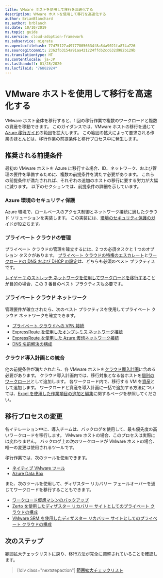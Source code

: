 ```yaml
---
title: VMware ホストを使用して移行を高速化する
description: VMware ホストを使用して移行を高速化する
author: BrianBlanchard
ms.author: brblanch
ms.date: 10/10/2019
ms.topic: guide
ms.service: cloud-adoption-framework
ms.subservice: migrate
ms.openlocfilehash: 77d75127a497778056634f8a84a9021fa874a726
ms.sourcegitcommit: 2362fb3154a91aa421224ffdb2cc632d982b129b
ms.translationtype: HT
ms.contentlocale: ja-JP
ms.lasthandoff: 01/28/2020
ms.locfileid: "76802924"
---
```

# <a name="accelerate-migration-with-vmware-hosts"></a>VMware ホストを使用して移行を高速化する

VMware ホスト全体を移行すると、1 回の移行作業で複数のワークロードと複数の資産を移動できます。 このガイダンスでは、VMware ホストの移行を通じて [Azure 移行ガイド](../azure-migration-guide/index.md)の範囲を拡大します。 この範囲の拡大によって要求される作業のほとんどは、移行作業の前提条件と移行プロセス中に発生します。

## <a name="suggested-prerequisites"></a>推奨される前提条件

最初の VMware ホストを Azure に移行する場合、ID、ネットワーク、および管理の要件を準備するために、複数の前提条件を満たす必要があります。 これらの前提条件が満たされれば、それぞれの追加のホストの移行に要する労力が大幅に減ります。 以下のセクションでは、前提条件の詳細を示しています。

### <a name="secure-your-azure-environment"></a>Azure 環境のセキュリティ保護

Azure 環境で、ロールベースのアクセス制御とネットワーク接続に適したクラウド ソリューションを実装します。 この実装には、[環境のセキュリティ保護のガイド](https://docs.microsoft.com/azure/vmware-cloudsimple/private-cloud-secure?toc=https://docs.microsoft.com/azure/cloud-adoption-framework/toc.json&bc=https://docs.microsoft.com/azure/cloud-adoption-framework/_bread/toc.json)が役立ちます。

### <a name="private-cloud-management"></a>プライベート クラウドの管理

プライベート クラウドの管理を確立するには、2 つの必須タスクと 1 つのオプション タスクがあります。 [プライベート クラウドの特権のエスカレート](https://docs.microsoft.com/azure/vmware-cloudsimple/escalate-privileges?toc=https://docs.microsoft.com/azure/cloud-adoption-framework/toc.json&bc=https://docs.microsoft.com/azure/cloud-adoption-framework/_bread/toc.json)と[ワークロードの DNS および DHCP の設定](https://docs.microsoft.com/azure/vmware-cloudsimple/dns-dhcp-setup?toc=https://docs.microsoft.com/azure/cloud-adoption-framework/toc.json&bc=https://docs.microsoft.com/azure/cloud-adoption-framework/_bread/toc.json)は、どちらも必須のベスト プラクティスです。

[レイヤー 2 のストレッチ ネットワークを使用してワークロードを移行する](https://docs.microsoft.com/azure/vmware-cloudsimple/migration-layer-2-vpn?toc=https://docs.microsoft.com/azure/cloud-adoption-framework/toc.json&bc=https://docs.microsoft.com/azure/cloud-adoption-framework/_bread/toc.json)ことが目的の場合、この 3 番目のベスト プラクティスも必要です。

### <a name="private-cloud-networking"></a>プライベート クラウド ネットワーク

管理要件が確立されたら、次のベスト プラクティスを使用してプライベート クラウド ネットワークを確立できます。

- [プライベート クラウドへの VPN 接続](https://docs.microsoft.com/azure/vmware-cloudsimple/set-up-vpn?toc=https://docs.microsoft.com/azure/cloud-adoption-framework/toc.json&bc=https://docs.microsoft.com/azure/cloud-adoption-framework/_bread/toc.json)
- [ExpressRoute を使用したオンプレミス ネットワーク接続](https://docs.microsoft.com/azure/vmware-cloudsimple/on-premises-connection?toc=https://docs.microsoft.com/azure/cloud-adoption-framework/toc.json&bc=https://docs.microsoft.com/azure/cloud-adoption-framework/_bread/toc.json)
- [ExpressRoute を使用した Azure 仮想ネットワーク接続](https://docs.microsoft.com/azure/vmware-cloudsimple/azure-expressroute-connection?toc=https://docs.microsoft.com/azure/cloud-adoption-framework/toc.json&bc=https://docs.microsoft.com/azure/cloud-adoption-framework/_bread/toc.json)
- [DNS 名前解決の構成](https://docs.microsoft.com/azure/vmware-cloudsimple/on-premises-dns-setup?toc=https://docs.microsoft.com/azure/cloud-adoption-framework/toc.json&bc=https://docs.microsoft.com/azure/cloud-adoption-framework/_bread/toc.json)

### <a name="integration-with-the-cloud-adoption-plan"></a>クラウド導入計画との統合

他の前提条件が満たされたら、各 VMware ホストを[クラウド導入計画](../../plan/template.md)に含める必要があります。 クラウド導入計画内では、移行対象となる各ホストを[個別のワークロード](../../plan/workloads.md)として追加します。 各ワークロード内で、移行する VM を[資産](../../plan/workloads.md)として追加します。 ワークロードと資産を導入計画に一括で追加する方法については、[Excel を使用した作業項目の追加と編集](https://docs.microsoft.com/azure/devops/boards/backlogs/office/bulk-add-modify-work-items-excel?view=azure-devops)に関するページを参照してください。

## <a name="migrate-process-changes"></a>移行プロセスの変更

各イテレーション中に、導入チームは、バックログを使用して、最も優先度の高いワークロードを移行します。 VMware ホストの場合、このプロセスは実際には変わりません。 バックログ上の次のワークロードが VMware ホストの場合、唯一の変更は使用されるツールです。

移行作業では、次のツールを使用できます。

- [ネイティブ VMware ツール](https://docs.microsoft.com/azure/vmware-cloudsimple/migrate-workloads?toc=https://docs.microsoft.com/azure/cloud-adoption-framework/toc.json&bc=https://docs.microsoft.com/azure/cloud-adoption-framework/_bread/toc.json)
- [Azure Data Box](https://docs.microsoft.com/azure/vmware-cloudsimple/migration-using-azure-data-box?toc=https://docs.microsoft.com/azure/cloud-adoption-framework/toc.json&bc=https://docs.microsoft.com/azure/cloud-adoption-framework/_bread/toc.json)

また、次のツールを使用して、ディザスター リカバリー フェールオーバーを通じてワークロードを移行することもできます。

- [ワークロード仮想マシンのバックアップ](https://docs.microsoft.com/azure/vmware-cloudsimple/backup-workloads-veeam?toc=https://docs.microsoft.com/azure/cloud-adoption-framework/toc.json&bc=https://docs.microsoft.com/azure/cloud-adoption-framework/_bread/toc.json)
- [Zerto を使用したディザスター リカバリー サイトとしてのプライベート クラウドの構成](https://docs.microsoft.com/azure/vmware-cloudsimple/disaster-recovery-zerto?toc=https://docs.microsoft.com/azure/cloud-adoption-framework/toc.json&bc=https://docs.microsoft.com/azure/cloud-adoption-framework/_bread/toc.json)
- [VMware SRM を使用したディザスター リカバリー サイトとしてのプライベート クラウドの構成](https://docs.microsoft.com/azure/vmware-cloudsimple/disaster-recovery-site-recovery-manager?toc=https://docs.microsoft.com/azure/cloud-adoption-framework/toc.json&bc=https://docs.microsoft.com/azure/cloud-adoption-framework/_bread/toc.json)

## <a name="next-steps"></a>次のステップ

範囲拡大チェックリストに戻り、移行方法が完全に調整されていることを確認します。

> [!div class="nextstepaction"]
> [範囲拡大チェックリスト](./index.md)
